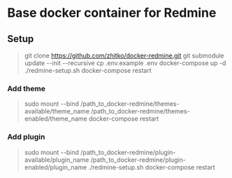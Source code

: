 # Base docker container for Redmine 

## Setup

> git clone https://github.com/zhitko/docker-redmine.git
> git submodule update --init --recursive
> cp .env.example .env
> docker-compose up -d
> ./redmine-setup.sh
> docker-compose restart

### Add theme

> sudo mount --bind /path_to_docker-redmine/themes-available/theme_name /path_to_docker-redmine/themes-enabled/theme_name
> docker-compose restart

### Add plugin

> sudo mount --bind /path_to_docker-redmine/plugin-available/plugin_name /path_to_docker-redmine/plugin-enabled/plugin_name
> ./redmine-setup.sh
> docker-compose restart
